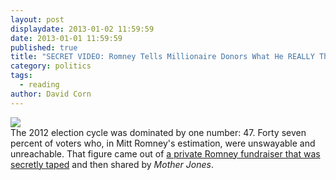 ```yaml
---
layout: post
displaydate: 2013-01-02 11:59:59
date: 2013-01-01 11:59:59
published: true
title: "SECRET VIDEO: Romney Tells Millionaire Donors What He REALLY Thinks of Obama Voters"
category: politics
tags: 
  - reading
author: David Corn
---
```


![](http://upload.wikimedia.org/wikipedia/commons/1/15/Mitt_Romney_by_Gage_Skidmore_7.jpg)<br>
The 2012 election cycle was dominated by one number: 47. Forty seven percent of voters who, in Mitt Romney's estimation, were unswayable and unreachable. That figure came out of <a href="SECRET VIDEO: Romney Tells Millionaire Donors What He REALLY Thinks of Obama Voters">a private Romney fundraiser that was secretly taped</a> and then shared by _Mother Jones_.